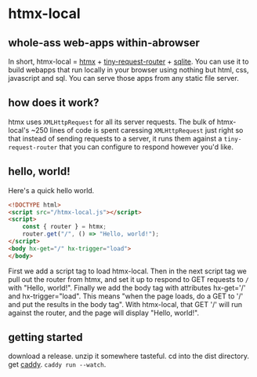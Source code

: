 # htmx-local
## whole-ass web-apps within-abrowser

In short, htmx-local = [htmx](https://htmx.org) + [tiny-request-router](https://github.com/berstend/tiny-request-router) + [sqlite](https://www.sqlite.org/wasm/doc/trunk/index.md). You can use it to build webapps that run locally in your browser using nothing but <span class="text-red-400">html</span>, <span class="text-green-400">css</span>, <span class="text-blue-400">javascript</span> and <span class="text-yellow-400">sql</span>. You can serve those apps from any static file server.

## how does it work?

htmx uses `XMLHttpRequest` for all its server requests. The bulk of htmx-local's ~250 lines of code is spent caressing `XMLHttpRequest` just right so that instead of sending requests to a server, it runs them against a `tiny-request-router` that you can configure to respond however you'd like.

## hello, world!

Here's a quick hello world. 

```html
<!DOCTYPE html>
<script src="/htmx-local.js"></script>
<script>
    const { router } = htmx;
    router.get("/", () => "Hello, world!");
</script>
<body hx-get="/" hx-trigger="load">
</body>
```

First we add a script tag to load htmx-local. Then in the next script tag we pull out the router from htmx, and set it up to respond to GET requests to `/` with "Hello, world!". Finally we add the body tag with attributes hx-get='/' and hx-trigger="load". This means "when the page loads, do a GET to '/' and put the results in the body tag". With htmx-local, that GET '/' will run against the router, and the page will display "Hello, world!".

## getting started

download a release. unzip it somewhere tasteful. cd into the dist directory. get [caddy](https://caddyserver.com). `caddy run --watch`.
